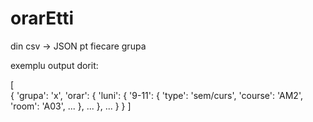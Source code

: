 # orarEtti
din csv -> JSON pt fiecare grupa

exemplu output dorit:

[   
    {
        'grupa': 'x',
        'orar': {
            'luni': {
                '9-11': {
                    'type': 'sem/curs',
                    'course': 'AM2',
                    'room': 'A03',
                    ...
                },
                ...
            },
            ...
        }
    }
]